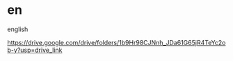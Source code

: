 # en
english

https://drive.google.com/drive/folders/1b9Hr98CJNnh_JDa61G65jR4TeYc2ob-y?usp=drive_link
